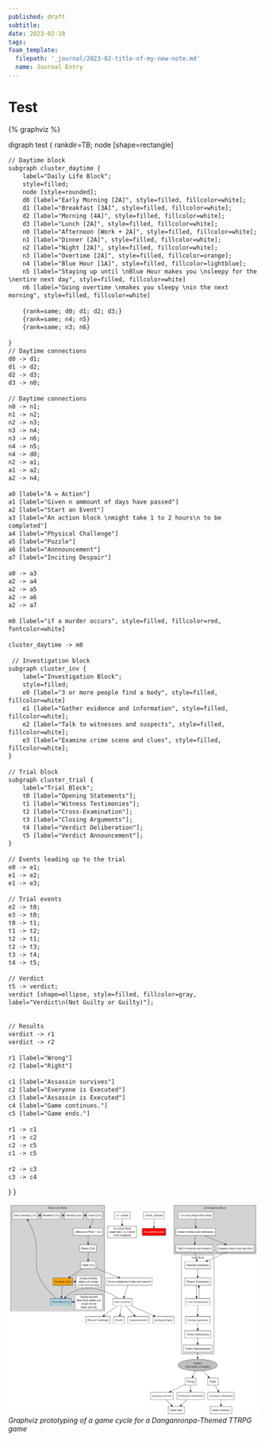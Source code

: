 ```yaml
---
published: draft
subtitle:
date: 2023-02-18
tags:
foam_template:
  filepath: '_journal/2023-02-title-of-my-new-note.md'
  name: Journal Entry
---
```


# Test


{% graphviz %}

digraph test {
    rankdir=TB;
    node [shape=rectangle]

    // Daytime block
    subgraph cluster_daytime {
        label="Daily Life Block";
        style=filled;
        node [style=rounded];
        d0 [label="Early Morning [2A]", style=filled, fillcolor=white];
        d1 [label="Breakfast [3A]", style=filled, fillcolor=white];
        d2 [label="Morning [4A]", style=filled, fillcolor=white];
        d3 [label="Lunch [2A]", style=filled, fillcolor=white];
        n0 [label="Afternoon [Work + 2A]", style=filled, fillcolor=white];
        n1 [label="Dinner [2A]", style=filled, fillcolor=white];
        n2 [label="Night [2A]", style=filled, fillcolor=white];
        n3 [label="Overtime [2A]", style=filled, fillcolor=orange];
        n4 [label="Blue Hour [1A]", style=filled, fillcolor=lightblue];
        n5 [label="Staying up until \nBlue Hour makes you \nsleepy for the \nentire next day", style=filled, fillcolor=white]
        n6 [label="Going overtime \nmakes you sleepy \nin the next morning", style=filled, fillcolor=white]
        
        {rank=same; d0; d1; d2; d3;}
        {rank=same; n4; n5}               
        {rank=same; n3; n6}   

    }
    // Daytime connections
    d0 -> d1;
    d1 -> d2;
    d2 -> d3;
    d3 -> n0;
    
    // Daytime connections
    n0 -> n1;
    n1 -> n2;
    n2 -> n3;
    n3 -> n4;
    n3 -> n6;
    n4 -> n5;
    n4 -> d0;
    n2 -> a1;
    a1 -> a2;
    a2 -> n4;
    
    a0 [label="A = Action"]
    a1 [label="Given n ammount of days have passed"]
    a2 [label="Start an Event"]
    a3 [label="An action block \nmight take 1 to 2 hours\n to be completed"]
    a4 [label="Physical Challenge"]
    a5 [label="Puzzle"]
    a6 [label="Annnouncement"]
    a7 [label="Inciting Despair"]
    
    a0 -> a3
    a2 -> a4
    a2 -> a5
    a2 -> a6
    a2 -> a7
    
    m0 [label="if a murder occurs", style=filled, fillcolor=red, fontcolor=white]
    
    cluster_daytime -> m0
    
     // Investigation block
    subgraph cluster_inv {
        label="Investigation Block";
        style=filled;
        e0 [label="3 or more people find a body", style=filled, fillcolor=white]
        e1 [label="Gather evidence and information", style=filled, fillcolor=white];
        e2 [label="Talk to witnesses and suspects", style=filled, fillcolor=white];
        e3 [label="Examine crime scene and clues", style=filled, fillcolor=white];
    }

    // Trial block
    subgraph cluster_trial {
        label="Trial Block";
        t0 [label="Opening Statements"];
        t1 [label="Witness Testimonies"];
        t2 [label="Cross-Examination"];
        t3 [label="Closing Arguments"];
        t4 [label="Verdict Deliberation"];
        t5 [label="Verdict Announcement"];
    }

    // Events leading up to the trial
    e0 -> e1;
    e1 -> e2;
    e1 -> e3;

    // Trial events
    e2 -> t0;
    e3 -> t0;
    t0 -> t1;
    t1 -> t2;
    t2 -> t1;
    t2 -> t3;
    t3 -> t4;
    t4 -> t5;

    // Verdict
    t5 -> verdict;
    verdict [shape=ellipse, style=filled, fillcolor=gray, label="Verdict\n(Not Guilty or Guilty)"];
    

    // Results
    verdict -> r1
    verdict -> r2
    
    r1 [label="Wrong"]
    r2 [label="Right"]
    
    c1 [label="Assassin survives"]
    c2 [label="Everyone is Executed"]
    c3 [label="Assassin is Executed"]
    c4 [label="Game continues."]
    c5 [label="Game ends."]
    
    r1 -> c1
    r1 -> c2
    c2 -> c5
    c1 -> c5
    
    r2 -> c3
    c3 -> c4
}
}

![graphviz prototypation of a game cycle for a Danganronpa Themed TTRPG game](images\danganronpa_ttrpg_game_cycle_prototype.png)
*Graphviz prototyping of a game cycle for a Danganronpa-Themed TTRPG game*